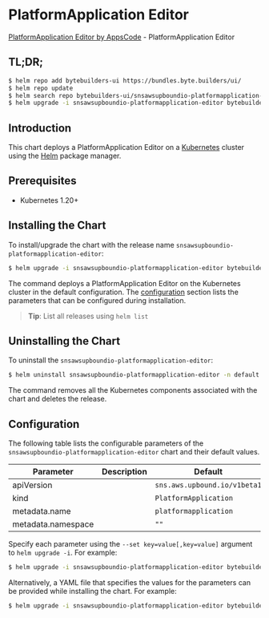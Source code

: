 # PlatformApplication Editor

[PlatformApplication Editor by AppsCode](https://byte.builders) - PlatformApplication Editor

## TL;DR;

```bash
$ helm repo add bytebuilders-ui https://bundles.byte.builders/ui/
$ helm repo update
$ helm search repo bytebuilders-ui/snsawsupboundio-platformapplication-editor --version=v0.4.18
$ helm upgrade -i snsawsupboundio-platformapplication-editor bytebuilders-ui/snsawsupboundio-platformapplication-editor -n default --create-namespace --version=v0.4.18
```

## Introduction

This chart deploys a PlatformApplication Editor on a [Kubernetes](http://kubernetes.io) cluster using the [Helm](https://helm.sh) package manager.

## Prerequisites

- Kubernetes 1.20+

## Installing the Chart

To install/upgrade the chart with the release name `snsawsupboundio-platformapplication-editor`:

```bash
$ helm upgrade -i snsawsupboundio-platformapplication-editor bytebuilders-ui/snsawsupboundio-platformapplication-editor -n default --create-namespace --version=v0.4.18
```

The command deploys a PlatformApplication Editor on the Kubernetes cluster in the default configuration. The [configuration](#configuration) section lists the parameters that can be configured during installation.

> **Tip**: List all releases using `helm list`

## Uninstalling the Chart

To uninstall the `snsawsupboundio-platformapplication-editor`:

```bash
$ helm uninstall snsawsupboundio-platformapplication-editor -n default
```

The command removes all the Kubernetes components associated with the chart and deletes the release.

## Configuration

The following table lists the configurable parameters of the `snsawsupboundio-platformapplication-editor` chart and their default values.

|     Parameter      | Description |                 Default                 |
|--------------------|-------------|-----------------------------------------|
| apiVersion         |             | <code>sns.aws.upbound.io/v1beta1</code> |
| kind               |             | <code>PlatformApplication</code>        |
| metadata.name      |             | <code>platformapplication</code>        |
| metadata.namespace |             | <code>""</code>                         |


Specify each parameter using the `--set key=value[,key=value]` argument to `helm upgrade -i`. For example:

```bash
$ helm upgrade -i snsawsupboundio-platformapplication-editor bytebuilders-ui/snsawsupboundio-platformapplication-editor -n default --create-namespace --version=v0.4.18 --set apiVersion=sns.aws.upbound.io/v1beta1
```

Alternatively, a YAML file that specifies the values for the parameters can be provided while
installing the chart. For example:

```bash
$ helm upgrade -i snsawsupboundio-platformapplication-editor bytebuilders-ui/snsawsupboundio-platformapplication-editor -n default --create-namespace --version=v0.4.18 --values values.yaml
```
